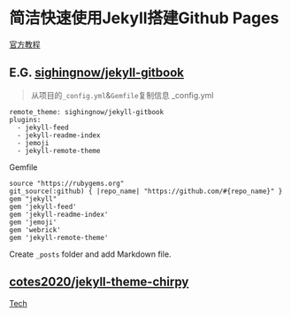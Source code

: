# 简洁快速使用Jekyll搭建Github Pages
[官方教程](https://github.com/skills/github-pages)

## E.G. [sighingnow/jekyll-gitbook](https://github.com/sighingnow/jekyll-gitbook)

>从项目的`_config.yml`&`Gemfile`复制信息
_config.yml
```
remote_theme: sighingnow/jekyll-gitbook
plugins:
  - jekyll-feed
  - jekyll-readme-index
  - jemoji
  - jekyll-remote-theme
```
Gemfile
```
source "https://rubygems.org"
git_source(:github) { |repo_name| "https://github.com/#{repo_name}" }
gem "jekyll"
gem 'jekyll-feed'
gem 'jekyll-readme-index'
gem 'jemoji'
gem 'webrick'
gem 'jekyll-remote-theme'
```
Create `_posts` folder and add Markdown file.

## [cotes2020/jekyll-theme-chirpy](https://github.com/cotes2020/jekyll-theme-chirpy)
[Tech](https://zhang-nianqiang.github.io/posts/Deploy-Jekyll-on-GitHub-Pages-using-Chirpy-Theme/)
